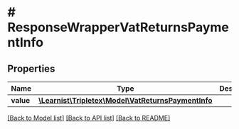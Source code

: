# # ResponseWrapperVatReturnsPaymentInfo

## Properties

Name | Type | Description | Notes
------------ | ------------- | ------------- | -------------
**value** | [**\Learnist\Tripletex\Model\VatReturnsPaymentInfo**](VatReturnsPaymentInfo.md) |  | [optional]

[[Back to Model list]](../../README.md#models) [[Back to API list]](../../README.md#endpoints) [[Back to README]](../../README.md)
